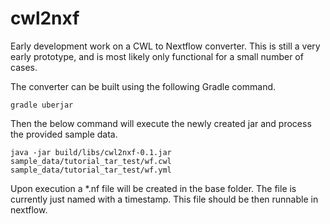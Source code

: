 cwl2nxf
========

Early development work on a CWL to Nextflow converter. This is still a very early prototype, and is most likely only functional for a small number of cases. 

The converter can be built using the following Gradle command. 
```
gradle uberjar
```

Then the below command will execute the newly created jar and process the provided sample data.
```
java -jar build/libs/cwl2nxf-0.1.jar sample_data/tutorial_tar_test/wf.cwl sample_data/tutorial_tar_test/wf.yml 
```
Upon execution a *.nf file will be created in the base folder. The file is currently just named with a timestamp. This file should be then runnable in nextflow. 
